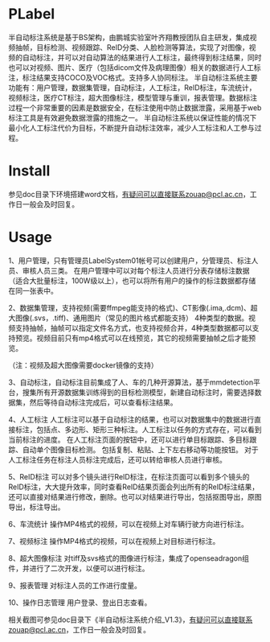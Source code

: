 # PLabel
半自动标注系统是基于BS架构，由鹏城实验室叶齐翔教授团队自主研发，集成视频抽帧，目标检测、视频跟踪、ReID分类、人脸检测等算法，实现了对图像，视频的自动标注，并可以对自动算法的结果进行人工标注，最终得到标注结果，同时也可以对视频、图片、医疗（包括dicom文件及病理图像）相关的数据进行人工标注，标注结果支持COCO及VOC格式。支持多人协同标注。 半自动标注系统主要功能有：用户管理，数据集管理，自动标注，人工标注，ReID标注，车流统计，视频标注，医疗CT标注，超大图像标注，模型管理与重训，报表管理。数据标注过程一个非常重要的因素是数据安全，在标注使用中防止数据泄露，采用基于web标注工具是有效避免数据泄露的措施之一。 半自动标注系统以保证性能的情况下最小化人工标注代价为目标，不断提升自动标注效率，减少人工标注和人工参与过程。

# Install
参见doc目录下环境搭建word文档，有疑问可以直接联系zouap@pcl.ac.cn，工作日一般会及时回复。

# Usage
1、用户管理，只有管理员LabelSystem01帐号可以创建用户，分管理员、标注人员、审核人员三类。 在用户管理中可以对每个标注人员进行分表存储标注数据（适合大批量标注，100W级以上），也可以将所有用户的操作的标注数据都存储在同一张表中。

2、数据集管理，支持视频(需要ffmpeg能支持的格式)、CT影像(.ima,.dcm)、超大图像(.svs，.tiff)、通用图片（常见的图片格式都能支持）  4种类型的数据。视频支持抽帧，抽帧可以指定文件名方式，也支持视频合并，4种类型数据都可以支持预览。视频目前只有mp4格式可以在线预览，其它的视频需要抽帧之后才能预览。

（注：视频及超大图像需要docker镜像的支持）

3、自动标注，自动标注目前集成了人、车的几种开源算法，基于mmdetection平台，搜集所有开源数据集训练得到的目标检测模型，新建自动标注时，需要选择数据集，然后等待自动标注完成后，可以查看标注结果。

4、人工标注
  人工标注可以基于自动标注的结果，也可以对数据集中的数据进行直接标注，包括点、多边形、矩形三种标注。人工标注以任务的方式存在，可以看到当前标注的进度。
  在人工标注页面的按钮中，还可以进行单目标跟踪、多目标跟踪、自动单个图像目标检测。
  包括复制、粘贴、上下左右移动等功能按钮。
  对于人工标注任务在标注人员标注完成后，还可以转给审核人员进行审核。

5、ReID标注
   可以对多个镜头进行ReID标注，在标注页面可以看到多个镜头的ReID标注，大大提升效率，同时查看ReID结果页面会列出所有的ReID标注结果，还可以直接对结果进行修改，删除。也可以对结果进行导出，包括抠图导出，原图导出，标注导出。

6、车流统计
   操作MP4格式的视频，可以在视频上对车辆行驶方向进行标注。

7、视频标注
   操作MP4格式的视频，可以在视频上对目标进行标注。

8、超大图像标注
   对tiff及svs格式的图像进行标注，集成了openseadragon组件，并进行了二次开发，以便可以进行标注。

9、报表管理
   对标注人员的工作进行度量。

10、操作日志管理
  用户登录、登出日志查看。

相关截图可参见doc目录下《半自动标注系统介绍_V1.3》，有疑问可以直接联系zouap@pcl.ac.cn，工作日一般会及时回复。

